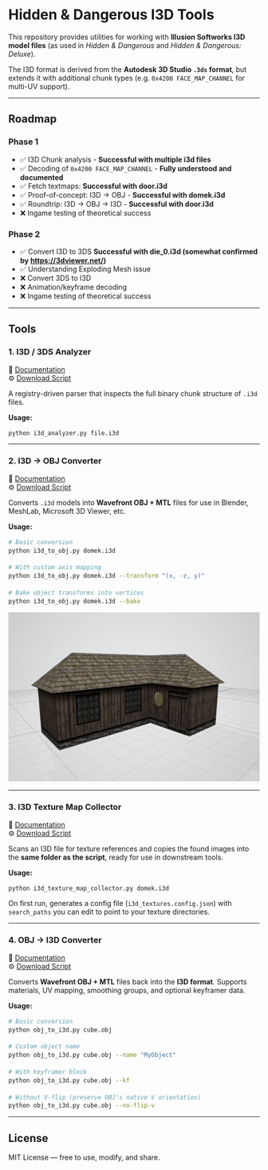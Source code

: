 # Hidden & Dangerous I3D Tools

This repository provides utilities for working with **Illusion Softworks I3D model files** (as used in *Hidden & Dangerous* and *Hidden & Dangerous: Deluxe*).  

The I3D format is derived from the **Autodesk 3D Studio `.3ds` format**, but extends it with additional chunk types (e.g. `0x4200 FACE_MAP_CHANNEL` for multi-UV support).

---

## Roadmap

### Phase 1
- ✅ I3D Chunk analysis - **Successful with multiple i3d files**
- ✅ Decoding of `0x4200 FACE_MAP_CHANNEL` - **Fully understood and documented**
- ✅ Fetch textmaps: **Successful with door.i3d**
- ✅ Proof-of-concept: I3D → OBJ - **Successful with domek.i3d**
- ✅ Roundtrip: I3D → OBJ → I3D - **Successful with door.i3d**
- ❌ Ingame testing of theoretical success

### Phase 2
- ✅ Convert I3D to 3DS **Successful with die_0.i3d (somewhat confirmed by https://3dviewer.net/)**
- ✅ Understanding Exploding Mesh issue
- ❌ Convert 3DS to I3D
- ❌ Animation/keyframe decoding
- ❌ Ingame testing of theoretical success

---

## Tools

### 1. I3D / 3DS Analyzer

📄 [Documentation](documentation/i3d_analyzer.md)  
⚙️ [Download Script](tools/i3d_analyzer.py)

A registry-driven parser that inspects the full binary chunk structure of `.i3d` files.  

**Usage:**
```bash
python i3d_analyzer.py file.i3d
```

---

### 2. I3D → OBJ Converter

📄 [Documentation](documentation/i3d_to_obj.md)  
⚙️ [Download Script](tools/i3d_to_obj.py)

Converts `.i3d` models into **Wavefront OBJ + MTL** files for use in Blender, MeshLab, Microsoft 3D Viewer, etc.  

**Usage:**
```bash
# Basic conversion
python i3d_to_obj.py domek.i3d

# With custom axis mapping
python i3d_to_obj.py domek.i3d --transform "(x, -z, y)"

# Bake object transforms into vertices
python i3d_to_obj.py domek.i3d --bake
```
![Domek I3D Model](images/domek.i3d.png)

---

### 3. I3D Texture Map Collector

📄 [Documentation](documentation/i3d_texture_map_collector.md)  
⚙️ [Download Script](tools/i3d_texture_map_collector.py)

Scans an I3D file for texture references and copies the found images into the **same folder as the script**, ready for use in downstream tools.  

**Usage:**
```bash
python i3d_texture_map_collector.py domek.i3d
```

On first run, generates a config file (`i3d_textures.config.json`) with `search_paths` you can edit to point to your texture directories.

---

### 4. OBJ → I3D Converter

📄 [Documentation](documentation/obj_to_i3d.md)  
⚙️ [Download Script](tools/obj_to_i3d.py)

Converts **Wavefront OBJ + MTL** files back into the **I3D format**. Supports materials, UV mapping, smoothing groups, and optional keyframer data.  

**Usage:**
```bash
# Basic conversion
python obj_to_i3d.py cube.obj

# Custom object name
python obj_to_i3d.py cube.obj --name "MyObject"

# With keyframer block
python obj_to_i3d.py cube.obj --kf

# Without V-flip (preserve OBJ's native V orientation)
python obj_to_i3d.py cube.obj --no-flip-v
```

---

## License

MIT License — free to use, modify, and share.
